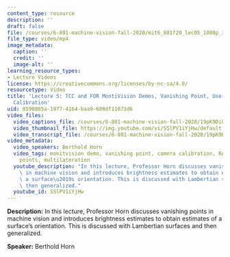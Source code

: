 ```yaml
---
content_type: resource
description: ''
draft: false
file: /courses/6-801-machine-vision-fall-2020/mit6_801f20_lec05_1080p_360p_16_9.mp4
file_type: video/mp4
image_metadata:
  caption: ''
  credit: ''
  image-alt: ''
learning_resource_types:
- Lecture Videos
license: https://creativecommons.org/licenses/by-nc-sa/4.0/
resourcetype: Video
title: 'Lecture 5: TCC and FOR MontiVision Demos, Vanishing Point, Use of VPs in Camera
  Calibration'
uid: 8590865a-1977-4164-baa9-608df11673d6
video_files:
  video_captions_file: /courses/6-801-machine-vision-fall-2020/19pK9Di8RJESBKCqLlVleup4F7PVANk0L_transcript.webvtt
  video_thumbnail_file: https://img.youtube.com/vi/SSlPV1iYjHw/default.jpg
  video_transcript_file: /courses/6-801-machine-vision-fall-2020/19pK9Di8RJESBKCqLlVleup4F7PVANk0L_transcript.pdf
video_metadata:
  video_speakers: Berthold Horn
  video_tags: monitvision demo, vanishing point, camera calibration, RANSAC, perspective
    points, multilateration
  youtube_description: "In this lecture, Professor Horn discusses vanishing points\
    \ in machine vision and introduces brightness estimates to obtain estimates of\
    \ a surface\u2019s orientation. This is discussed with Lambertian surfaces and\
    \ then generalized."
  youtube_id: SSlPV1iYjHw
---
```

**Description:** In this lecture, Professor Horn discusses vanishing points in machine vision and introduces brightness estimates to obtain estimates of a surface’s orientation. This is discussed with Lambertian surfaces and then generalized.

**Speaker:** Berthold Horn